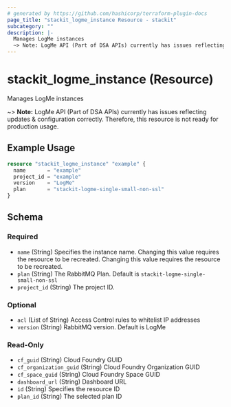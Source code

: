 ```yaml
---
# generated by https://github.com/hashicorp/terraform-plugin-docs
page_title: "stackit_logme_instance Resource - stackit"
subcategory: ""
description: |-
  Manages LogMe instances
  ~> Note: LogMe API (Part of DSA APIs) currently has issues reflecting updates & configuration correctly. Therefore, this resource is not ready for production usage.
---
```


# stackit_logme_instance (Resource)

Manages LogMe instances

~> **Note:** LogMe API (Part of DSA APIs) currently has issues reflecting updates & configuration correctly. Therefore, this resource is not ready for production usage.

## Example Usage

```terraform
resource "stackit_logme_instance" "example" {
  name       = "example"
  project_id = "example"
  version    = "LogMe"
  plan       = "stackit-logme-single-small-non-ssl"
}
```

<!-- schema generated by tfplugindocs -->
## Schema

### Required

- `name` (String) Specifies the instance name. Changing this value requires the resource to be recreated. Changing this value requires the resource to be recreated.
- `plan` (String) The RabbitMQ Plan. Default is `stackit-logme-single-small-non-ssl`
- `project_id` (String) The project ID.

### Optional

- `acl` (List of String) Access Control rules to whitelist IP addresses
- `version` (String) RabbitMQ version. Default is LogMe

### Read-Only

- `cf_guid` (String) Cloud Foundry GUID
- `cf_organization_guid` (String) Cloud Foundry Organization GUID
- `cf_space_guid` (String) Cloud Foundry Space GUID
- `dashboard_url` (String) Dashboard URL
- `id` (String) Specifies the resource ID
- `plan_id` (String) The selected plan ID


